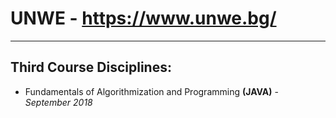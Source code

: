 # UNWE - https://www.unwe.bg/
---

## Third Course Disciplines:
* Fundamentals of Algorithmization and Programming **(JAVA)** - *September 2018*